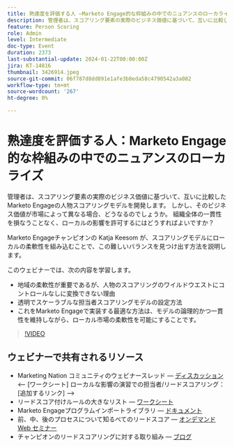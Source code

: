 ```yaml
---
title: 熟達度を評価する人 —Marketo Engage的な枠組みの中でのニュアンスのローカライズ
description: 管理者は、スコアリング要素の実際のビジネス価値に基づいて、互いに比較したMarketo Engageの人物スコアリングモデルを開発します。 しかし、そのビジネス価値が市場によって異なる場合、どうなるのでしょうか。 組織全体の一貫性を損なうことなく、ローカルの影響を許可するにはどうすればよいですか？ スコアリングモデルにローカルの柔軟性を組み込み、バランスを見つける方法を説明します。
feature: Person Scoring
role: Admin
level: Intermediate
doc-type: Event
duration: 2373
last-substantial-update: 2024-01-22T00:00:00Z
jira: KT-14816
thumbnail: 3426914.jpeg
source-git-commit: 06f787d8dd891e1afe3b8eda58c4790542a3a082
workflow-type: tm+mt
source-wordcount: '267'
ht-degree: 0%

---
```



# 熟達度を評価する人：Marketo Engage的な枠組みの中でのニュアンスのローカライズ

管理者は、スコアリング要素の実際のビジネス価値に基づいて、互いに比較したMarketo Engageの人物スコアリングモデルを開発します。 しかし、そのビジネス価値が市場によって異なる場合、どうなるのでしょうか。 組織全体の一貫性を損なうことなく、ローカルの影響を許可するにはどうすればよいですか？

Marketo Engageチャンピオンの Katja Keesom が、スコアリングモデルにローカルの柔軟性を組み込むことで、この難しいバランスを見つけ出す方法を説明します。

このウェビナーでは、次の内容を学習します。

* 地域の柔軟性が重要であるが、人物のスコアリングのワイルドウエストにコントロールなしに変換できない理由
* 透明でスケーラブルな担当者スコアリングモデルの設定方法
* これをMarketo Engageで実装する最適な方法は、モデルの論理的かつ一貫性を維持しながら、ローカル市場の柔軟性を可能にすることです。

>[!VIDEO](https://video.tv.adobe.com/v/3426914/?learn=on)

## ウェビナーで共有されるリソース

* Marketing Nation コミュニティのウェビナースレッド — [ディスカッション](https://nation.marketo.com/t5/product-discussions/learn-from-your-peers-webinar-person-scoring-mastery-with/m-p/343084#M194864)
&lt;— [ワークシート] ローカルな影響の演習での担当者/リードスコアリング： [追加するリンク] —>
* リードスコア付けルールの大きなリスト — [ワークシート](https://go.marketo.com/rs/561-HYG-937/images/Marketo-Lead-Scoring.pdf)
* Marketo Engageプログラムインポートライブラリ — [ドキュメント](https://experienceleague.adobe.com/docs/marketo/using/product-docs/core-marketo-concepts/programs/program-library/program-import-library-overview.html)
* 前、中、後のプロセスについて知るべてのリードスコア — [オンデマンド Web セミナー](https://business.adobe.com/summit/2020/all-about-the-before-during-and-after-of-lead-scoring.html)
* チャンピオンのリードスコアリングに対する取り組み — [ブログ](https://nation.marketo.com/t5/product-blogs/marketo-success-series-lead-scoring/ba-p/309849)
